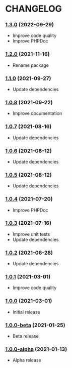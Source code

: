 CHANGELOG
=========

### [1.3.0](https://github.com/webeweb/core-bundle/tree/v1.3.0) (2022-09-29)

- Improve code quality
- Improve PHPDoc

### [1.2.0](https://github.com/webeweb/core-bundle/tree/v1.2.0) (2021-11-16)

- Rename package

### [1.1.0](https://github.com/webeweb/core-bundle/tree/v1.1.0) (2021-09-27)

- Update dependencies

### [1.0.8](https://github.com/webeweb/core-bundle/tree/v1.0.8) (2021-09-22)

- Improve documentation

### [1.0.7](https://github.com/webeweb/core-bundle/tree/v1.0.7) (2021-08-16)

- Update dependencies

### [1.0.6](https://github.com/webeweb/core-bundle/tree/v1.0.6) (2021-08-12)

- Update dependencies

### [1.0.5](https://github.com/webeweb/core-bundle/tree/v1.0.5) (2021-08-12)

- Update dependencies

### [1.0.4](https://github.com/webeweb/core-bundle/tree/v1.0.4) (2021-07-20)

- Improve PHPDoc

### [1.0.3](https://github.com/webeweb/core-bundle/tree/v1.0.3) (2021-07-16)

- Improve unit tests
- Update dependencies

### [1.0.2](https://github.com/webeweb/core-bundle/tree/v1.0.2) (2021-06-28)

- Update dependencies

### [1.0.1](https://github.com/webeweb/core-bundle/tree/v1.0.1) (2021-03-01)

- Improve code quality

### [1.0.0](https://github.com/webeweb/core-bundle/tree/v1.0.0) (2021-03-01)

- Initial release

### [1.0.0-beta](https://github.com/webeweb/core-bundle/tree/v1.0.0-beta) (2021-01-25)

- Beta release

### [1.0.0-alpha](https://github.com/webeweb/core-bundle/tree/v1.0.0-alpha) (2021-01-13)

- Alpha release
